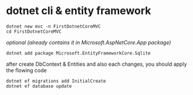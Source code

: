 # dotnet cli & entity framework

`dotnet new mvc -n FirstDotnetCoreMVC`
<br/>
`cd FirstDotnetCoreMVC`

_optional (already contains it in Microsoft.AspNetCore.App package)_ 

`dotnet add package Microsoft.EntityFrameworkCore.Sqlite`

after create DbContext & Entities and also each changes, you should apply the flowing code

`dotnet ef migrations add InitialCreate`
<br/>
`dotnet ef database update`
